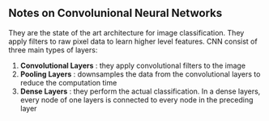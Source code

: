 ## Notes on Convolunional Neural Networks

They are the state of the art architecture for image classification. They apply filters to raw pixel data to learn higher level features. CNN consist of three main types of layers:

1. **Convolutional Layers** : they apply convolutional filters to the image
2. **Pooling Layers** : downsamples the data from the convolutional layers to reduce the computation time
3. **Dense Layers** : they perform the actual classification. In a dense layers, every node of one layers is connected to every node in the preceding layer

